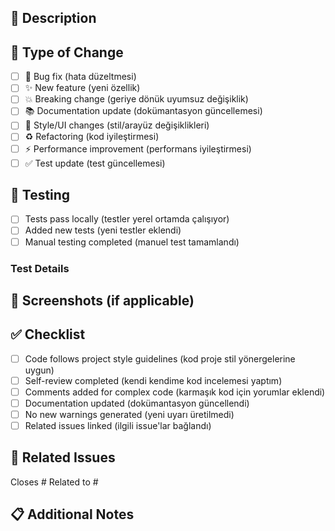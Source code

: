 ## 📝 Description
<!-- Değişikliklerinizi detaylı açıklayın / Describe your changes in detail -->



## 🔄 Type of Change
<!-- İlgili kutuyu işaretleyin / Check the relevant box -->

- [ ] 🐛 Bug fix (hata düzeltmesi)
- [ ] ✨ New feature (yeni özellik)
- [ ] 💥 Breaking change (geriye dönük uyumsuz değişiklik)
- [ ] 📚 Documentation update (dokümantasyon güncellemesi)
- [ ] 🎨 Style/UI changes (stil/arayüz değişiklikleri)
- [ ] ♻️ Refactoring (kod iyileştirmesi)
- [ ] ⚡ Performance improvement (performans iyileştirmesi)
- [ ] ✅ Test update (test güncellemesi)

## 🧪 Testing
<!-- Testlerinizi detaylandırın / Detail your testing -->

- [ ] Tests pass locally (testler yerel ortamda çalışıyor)
- [ ] Added new tests (yeni testler eklendi)
- [ ] Manual testing completed (manuel test tamamlandı)

### Test Details
<!-- Test detaylarını açıklayın / Explain test details -->



## 📸 Screenshots (if applicable)
<!-- Varsa ekran görüntüleri ekleyin / Add screenshots if applicable -->



## ✅ Checklist
<!-- Tüm maddeleri kontrol edin / Check all items -->

- [ ] Code follows project style guidelines (kod proje stil yönergelerine uygun)
- [ ] Self-review completed (kendi kendime kod incelemesi yaptım)
- [ ] Comments added for complex code (karmaşık kod için yorumlar eklendi)
- [ ] Documentation updated (dokümantasyon güncellendi)
- [ ] No new warnings generated (yeni uyarı üretilmedi)
- [ ] Related issues linked (ilgili issue'lar bağlandı)

## 🔗 Related Issues
<!-- İlgili issue'ları bağlayın / Link related issues -->

Closes #
Related to #

## 📋 Additional Notes
<!-- Ek notlarınız / Additional notes -->



